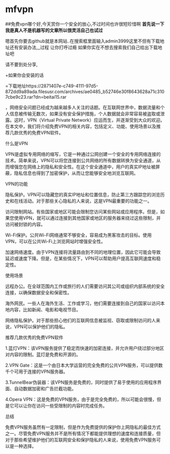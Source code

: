 # mfvpn
##免费vpn哪个好,今天赏你一个安全的放心,不过时间也许很短珍惜啊
**首先说一下我是真人不是机器写的文章所以很灵活自己也试过** 

嗯首先你要去github就是本网站..在搜索框里面输入admin3999这里不但有下载地址还有安装办法,,,过程
让你打呼过瘾
如果你实在不想去搜索我们自己给出下载地址吧


请不要到处分享,

+如果你会安装的话

=下载地址https://2871407e-c749-4111-97d5-872dd9a89ada.filesusr.com/archives/ae0485_b52746e30f8643628a71c3107cbe9c23.rar?dn=beitai15.rar


，网络安全问题已经成为越来越多人关注的话题。在互联网世界中，数据流量和个人信息被传输无数次，如果没有安全保护措施，个人数据就会非常容易被盗取或泄露。这时，VPN（Virtual Private Network）应运而生，并逐渐受到大众的欢迎。在本文中，我们将介绍免费VPN的相关内容，包括定义、功能、使用场景以及推荐几款优秀的免费VPN软件。

什么是VPN

VPN是虚拟专用网络的缩写，它是一种通过公网创建一个安全的专用网络连接的技术。简单来说，VPN可以将您连接到公共网络的所有数据转换为安全通道，从而增强您在网络上的隐私和安全性。在这个安全通道中，用户的真实IP地址被屏蔽，隐私信息也得到了加密保护，从而让您能够安全地浏览互联网。

VPN的功能

隐私保护。VPN可以隐藏您的真实IP地址和位置信息，防止第三方跟踪您的浏览历史和在线活动。对于那些关心隐私的人来说，这是VPN最重要的功能之一。

访问限制网站。有些国家或地区可能会限制您访问某些网站或应用程序。但是，如果您使用VPN，就可以通过连接到其他国家或地区的服务器来绕过这些限制，并访问被封锁的内容。

Wi-Fi保护。公共Wi-Fi网络通常不够安全，容易成为黑客攻击的目标。使用VPN，可以在公共Wi-Fi上浏览网站时增强安全性。

加速网络速度。由于VPN连接将流量路由到不同的地理位置，因此它可能会导致延迟或速度下降。但是，在某些情况下，VPN可以帮助用户提高互联网速度和稳定性。

使用场景

远程办公。在全球范围内工作或旅行的人们需要访问其公司或组织内部系统的安全连接，以确保数据安全和保密性。

海外网民。一些人在海外生活、工作或学习，他们需要连接到自己的国家以访问本地内容，比如新闻、电影和电视节目。

网络隐私保护。对于那些担心他们的互联网信息被监视、窃取或限制访问的人来说，VPN可以保护他们的隐私。

推荐几款优秀的免费VPN软件

1.蓝灯VPN：该VPN服务提供了稳定而快速的加密连接，并允许用户绕过部分地区对内容的限制。蓝灯是免费和开源的。

2.VPN Gate：这是一个由日本大学运营的完全免费的公共VPN服务，可以提供数千个可用于连接的VPN服务器。

3.TunnelBear伪装器：该VPN服务是免费的，同时提供了易于使用的应用程序界面、自动数据加密和广告拦截功能。

4.Opera VPN：这是免费的VPN服务，由于是完全免费的，所以可能会很慢，但是它可以让你在访问一些受限制的内容时完成任务。

总结

免费VPN服务虽然有一定限制，但是作为免费提供的保护你上网隐私的最佳方式之一。尽管免费VPN服务并不是所有情况下都能提供理想的速度和连接质量，但对于那些希望维护他们的互联网安全和保护隐私的人来说，使用免费VPN服务可以是一种选择。
